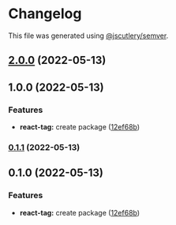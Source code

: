 # Changelog

This file was generated using [@jscutlery/semver](https://github.com/jscutlery/semver).

## [2.0.0](https://gitlab.migoinc.com/migotv/paintbox/compare/react-tag@1.0.0...react-tag@2.0.0) (2022-05-13)

## 1.0.0 (2022-05-13)


### Features

* **react-tag:** create package ([12ef68b](https://gitlab.migoinc.com/migotv/paintbox/commit/12ef68b5592bc6d952aff52da539415d5e131f19))

### [0.1.1](https://gitlab.migoinc.com/migotv/paintbox/compare/react-tag-0.1.0...react-tag-0.1.1) (2022-05-13)

## 0.1.0 (2022-05-13)


### Features

* **react-tag:** create package ([12ef68b](https://gitlab.migoinc.com/migotv/paintbox/commit/12ef68b5592bc6d952aff52da539415d5e131f19))
